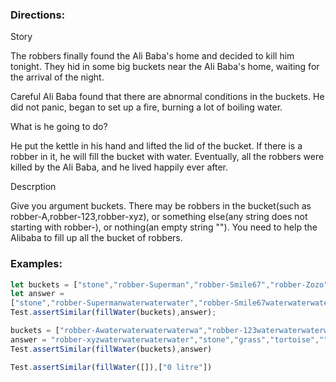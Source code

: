 ### Directions:

Story

The robbers finally found the Ali Baba's home and decided to kill him tonight. They hid in some big buckets near the Ali Baba's home, waiting for the arrival of the night.

Careful Ali Baba found that there are abnormal conditions in the buckets. He did not panic, began to set up a fire, burning a lot of boiling water.

What is he going to do?

He put the kettle in his hand and lifted the lid of the bucket. If there is a robber in it, he will fill the bucket with water. Eventually, all the robbers were killed by the Ali Baba, and he lived happily ever after.

Descrption

Give you argument buckets. There may be robbers in the bucket(such as robber-A,robber-123,robber-xyz), or something else(any string does not starting with robber-), or nothing(an empty string ""). You need to help the Alibaba to fill up all the bucket of robbers.

### Examples:

```javascript
let buckets = ["stone","robber-Superman","robber-Smile67","robber-Zozo","stone","grass","iamnotarobber-tortoise",""]
let answer = 
["stone","robber-Supermanwaterwaterwater","robber-Smile67waterwaterwaterw","robber-Zozowaterwaterwaterwate","stone","grass","iamnotarobber-tortoise","","50 litres"]
Test.assertSimilar(fillWater(buckets),answer);

buckets = ["robber-Awaterwaterwaterwaterwa","robber-123waterwaterwaterwater",
answer = "robber-xyzwaterwaterwaterwater","stone","grass","tortoise","","62 litres"]
Test.assertSimilar(fillWater(buckets),answer)

Test.assertSimilar(fillWater([]),["0 litre"])

```